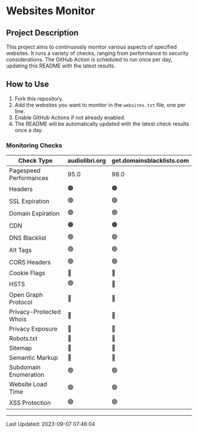 # Websites Monitor
## Project Description
This project aims to continuously monitor various aspects of specified websites. It runs a variety of checks, ranging from performance to security considerations. The GitHub Action is scheduled to run once per day, updating this README with the latest results.

## How to Use
1. Fork this repository.
2. Add the websites you want to monitor in the `websites.txt` file, one per line.
3. Enable GitHub Actions if not already enabled.
4. The README will be automatically updated with the latest check results once a day.

### Monitoring Checks
| Check Type | audiolibri.org | get.domainsblacklists.com |
|------------|---|---|
| Pagespeed Performances | 95.0 | 98.0 | 
| Headers | 🟠 | 🟠 | 
| SSL Expiration | 🟢 | 🟢 | 
| Domain Expiration | 🟢 | 🟢 | 
| CDN | 🟠 | 🟠 | 
| DNS Blacklist | 🟢 | 🟢 | 
| Alt Tags | 🟢 | 🟢 | 
| CORS Headers | 🟢 | 🟢 | 
| Cookie Flags | 🔴 | 🔴 | 
| HSTS | 🟢 | 🔴 | 
| Open Graph Protocol | 🔴 | 🔴 | 
| Privacy-Protected Whois | 🔴 | 🔴 | 
| Privacy Exposure | 🔴 | 🔴 | 
| Robots.txt | 🔴 | 🔴 | 
| Sitemap | 🔴 | 🔴 | 
| Semantic Markup | 🔴 | 🔴 | 
| Subdomain Enumeration | 🟢 | 🟢 | 
| Website Load Time | 🟢 | 🟢 | 
| XSS Protection | 🟢 | 🟢 | 

---
Last Updated: 2023-09-07 07:46:04
